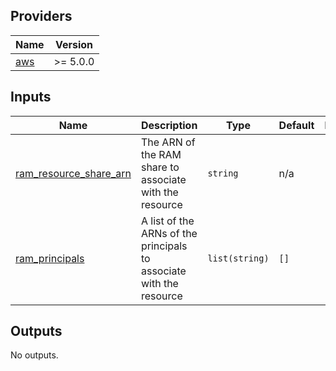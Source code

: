 <!-- BEGIN_TF_DOCS -->
## Providers

| Name | Version |
|------|---------|
| <a name="provider_aws"></a> [aws](#provider\_aws) | >= 5.0.0 |

## Inputs

| Name | Description | Type | Default | Required |
|------|-------------|------|---------|:--------:|
| <a name="input_ram_resource_share_arn"></a> [ram\_resource\_share\_arn](#input\_ram\_resource\_share\_arn) | The ARN of the RAM share to associate with the resource | `string` | n/a | yes |
| <a name="input_ram_principals"></a> [ram\_principals](#input\_ram\_principals) | A list of the ARNs of the principals to associate with the resource | `list(string)` | `[]` | no |

## Outputs

No outputs.
<!-- END_TF_DOCS -->
